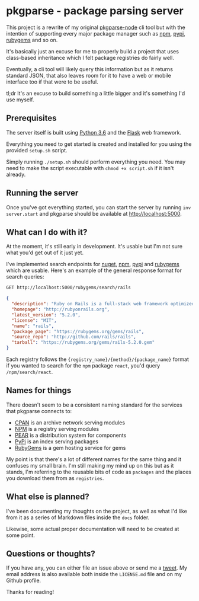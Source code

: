 # pkgparse - package parsing server

This project is a rewrite of my original [pkgparse-node](https://github.com/marcus-crane/pkgparse-node) cli tool but with the intention of supporting every major package manager such as [npm](https://www.npmjs.com/), [pypi](https://pypi.org/), [rubygems](https://rubygems.org) and so on.

It's basically just an excuse for me to properly build a project that uses class-based inheritance which I felt package registries do fairly well.

Eventually, a cli tool will likely query this information but as it returns standard JSON, that also leaves room for it to have a web or mobile interface too if that were to be useful.

tl;dr It's an excuse to build something a little bigger and it's something I'd use myself.

## Prerequisites

The server itself is built using [Python 3.6](https://www.python.org/downloads/release/python-360/) and the [Flask](http://flask.pocoo.org/) web framework.

Everything you need to get started is created and installed for you using the provided `setup.sh` script.

Simply running `./setup.sh` should perform everything you need. You may need to make the script executable with `chmod +x script.sh` if it isn't already.

## Running the server

Once you've got everything started, you can start the server by running `inv server.start` and pkgparse should be available at [http://localhost:5000](http://localhost:5000).

## What can I do with it?

At the moment, it's still early in development. It's usable but I'm not sure what you'd get out of it just yet.

I've implemented search endpoints for [nuget](https://www.nuget.org/), [npm](https://www.npmjs.com/), [pypi](https://pypi.org/) and [rubygems](https://rubygems.org) which are usable. Here's an example of the general response format for search queries:

```bash
GET http://localhost:5000/rubygems/search/rails
```

```json
{
  "description": "Ruby on Rails is a full-stack web framework optimized for programmer happiness and sustainable productivity. It encourages beautiful code by favoring convention over configuration.",
  "homepage": "http://rubyonrails.org",
  "latest_version": "5.2.0",
  "license": "MIT",
  "name": "rails",
  "package_page": "https://rubygems.org/gems/rails",
  "source_repo": "http://github.com/rails/rails",
  "tarball": "https://rubygems.org/gems/rails-5.2.0.gem"
}
```

Each registry follows the `{registry_name}/{method}/{package_name}` format if you wanted to search for the `npm` package `react`, you'd query `/npm/search/react`.

## Names for things

There doesn't seem to be a consistent naming standard for the services that pkgparse connects to:

* [CPAN](https://www.cpan.org/) is an archive network serving modules
* [NPM](https://npmjs.org) is a registry serving modules
* [PEAR](https://pear.php.net/) is a distribution system for components
* [PyPi](https://pypi.org/) is an index serving packages
* [RubyGems](https://rubygems.org/) is a gem hosting service for gems

My point is that there's a lot of different names for the same thing and it confuses my small brain. I'm still making my mind up on this but as it stands, I'm referring to the reusable bits of code as `packages` and the places you download them from as `registries`.

## What else is planned?

I've been documenting my thoughts on the project, as well as what I'd like from it as a series of Markdown files inside the `docs` folder.

Likewise, some actual proper documentation will need to be created at some point.

## Questions or thoughts?

If you have any, you can either file an issue above or send me a [tweet](https://twitter.com/sentreh). My email address is also available both inside the `LICENSE.md` file and on my Github profile.

Thanks for reading! 